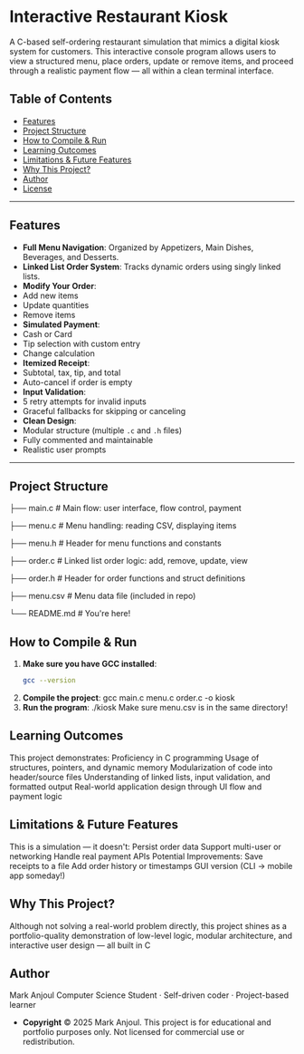 # Interactive Restaurant Kiosk 
  A C-based self-ordering restaurant simulation that mimics a digital kiosk system for customers. This interactive console program allows users to view a structured menu, place   orders, update or remove items, and proceed through a realistic payment flow — all within a clean terminal interface.

## Table of Contents

- [Features](#features)
- [Project Structure](#project-structure)
- [How to Compile & Run](#how-to-compile--run)
- [Learning Outcomes](#learning-outcomes)
- [Limitations & Future Features](#limitations--future-features)
- [Why This Project?](#why-this-project)
- [Author](#author)
- [License](#license)

---
## Features

-  **Full Menu Navigation**: Organized by Appetizers, Main Dishes, Beverages, and Desserts.
-  **Linked List Order System**: Tracks dynamic orders using singly linked lists.
-  **Modify Your Order**:
  - Add new items
  - Update quantities
  - Remove items
-  **Simulated Payment**:
  - Cash or Card
  - Tip selection with custom entry
  - Change calculation
-  **Itemized Receipt**:
  - Subtotal, tax, tip, and total
  - Auto-cancel if order is empty
-  **Input Validation**:
  - 5 retry attempts for invalid inputs
  - Graceful fallbacks for skipping or canceling
-  **Clean Design**:
  - Modular structure (multiple `.c` and `.h` files)
  - Fully commented and maintainable
  - Realistic user prompts

---

##  Project Structure
├── main.c # Main flow: user interface, flow control, payment

├── menu.c # Menu handling: reading CSV, displaying items

├── menu.h # Header for menu functions and constants

├── order.c # Linked list order logic: add, remove, update, view

├── order.h # Header for order functions and struct definitions

├── menu.csv # Menu data file (included in repo)

└── README.md # You're here!

##  How to Compile & Run

1. **Make sure you have GCC installed**:
   ```bash
   gcc --version
2. **Compile the project**:
   gcc main.c menu.c order.c -o kiosk
3. **Run the program**:
  ./kiosk
Make sure menu.csv is in the same directory!

##  **Learning Outcomes**

This project demonstrates:
  Proficiency in C programming
  Usage of structures, pointers, and dynamic memory
  Modularization of code into header/source files
  Understanding of linked lists, input validation, and formatted output
  Real-world application design through UI flow and payment logic
  
##  **Limitations & Future Features**

This is a simulation — it doesn't:
  Persist order data
  Support multi-user or networking
  Handle real payment APIs
  Potential Improvements:
  Save receipts to a file
  Add order history or timestamps
  GUI version (CLI → mobile app someday!)

##  **Why This Project?**

  Although not solving a real-world problem directly, this project shines as a portfolio-quality demonstration of low-level logic, modular architecture, and interactive user design — all built in C
  
##  **Author**

  Mark Anjoul
  Computer Science Student · Self-driven coder · Project-based learner
- **Copyright**
  © 2025 Mark Anjoul. This project is for educational and portfolio purposes only.
  Not licensed for commercial use or redistribution.
